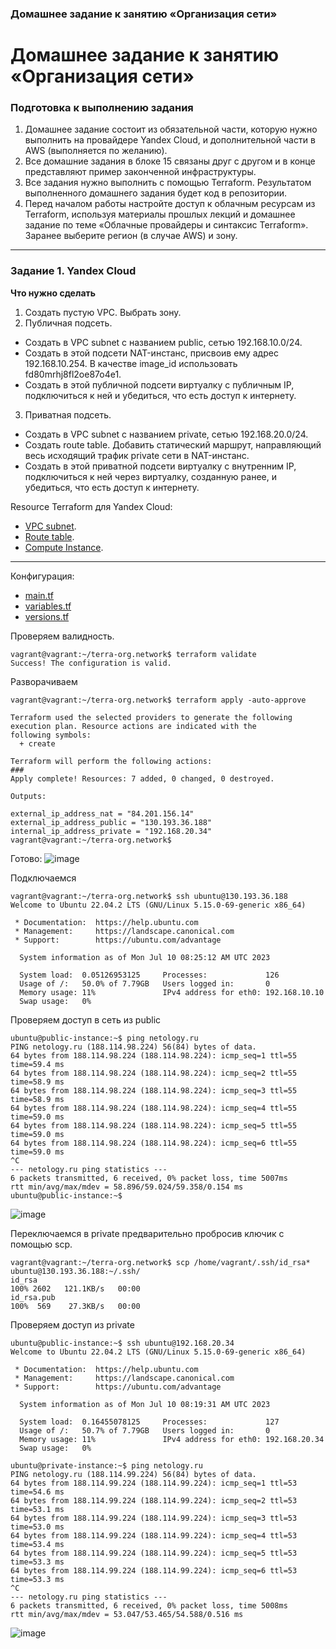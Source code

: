 ### Домашнее задание к занятию «Организация сети»

# Домашнее задание к занятию «Организация сети»

### Подготовка к выполнению задания

1. Домашнее задание состоит из обязательной части, которую нужно выполнить на провайдере Yandex Cloud, и дополнительной части в AWS (выполняется по желанию). 
2. Все домашние задания в блоке 15 связаны друг с другом и в конце представляют пример законченной инфраструктуры.  
3. Все задания нужно выполнить с помощью Terraform. Результатом выполненного домашнего задания будет код в репозитории. 
4. Перед началом работы настройте доступ к облачным ресурсам из Terraform, используя материалы прошлых лекций и домашнее задание по теме «Облачные провайдеры и синтаксис Terraform». Заранее выберите регион (в случае AWS) и зону.

---
### Задание 1. Yandex Cloud 

**Что нужно сделать**

1. Создать пустую VPC. Выбрать зону.
2. Публичная подсеть.

 - Создать в VPC subnet с названием public, сетью 192.168.10.0/24.
 - Создать в этой подсети NAT-инстанс, присвоив ему адрес 192.168.10.254. В качестве image_id использовать fd80mrhj8fl2oe87o4e1.
 - Создать в этой публичной подсети виртуалку с публичным IP, подключиться к ней и убедиться, что есть доступ к интернету.
3. Приватная подсеть.
 - Создать в VPC subnet с названием private, сетью 192.168.20.0/24.
 - Создать route table. Добавить статический маршрут, направляющий весь исходящий трафик private сети в NAT-инстанс.
 - Создать в этой приватной подсети виртуалку с внутренним IP, подключиться к ней через виртуалку, созданную ранее, и убедиться, что есть доступ к интернету.

Resource Terraform для Yandex Cloud:

- [VPC subnet](https://registry.terraform.io/providers/yandex-cloud/yandex/latest/docs/resources/vpc_subnet).
- [Route table](https://registry.terraform.io/providers/yandex-cloud/yandex/latest/docs/resources/vpc_route_table).
- [Compute Instance](https://registry.terraform.io/providers/yandex-cloud/yandex/latest/docs/resources/compute_instance).

---

Конфигурация:

* [main.tf](https://github.com/Destian1995/terra-org.network/blob/main/main.tf)
* [variables.tf](https://github.com/Destian1995/terra-org.network/blob/main/variables.tf)
* [versions.tf](https://github.com/Destian1995/terra-org.network/blob/main/versions.tf)


Проверяем валидность.
```
vagrant@vagrant:~/terra-org.network$ terraform validate
Success! The configuration is valid.
```

Разворачиваем
```
vagrant@vagrant:~/terra-org.network$ terraform apply -auto-approve

Terraform used the selected providers to generate the following execution plan. Resource actions are indicated with the
following symbols:
  + create

Terraform will perform the following actions:
###
Apply complete! Resources: 7 added, 0 changed, 0 destroyed.

Outputs:

external_ip_address_nat = "84.201.156.14"
external_ip_address_public = "130.193.36.188"
internal_ip_address_private = "192.168.20.34"
vagrant@vagrant:~/terra-org.network$
```
Готово:
![image](https://github.com/Destian1995/devops-netology/assets/106807250/6db93c7c-88bc-4a60-9554-08a81f3c8042)





Подключаемся
```
vagrant@vagrant:~/terra-org.network$ ssh ubuntu@130.193.36.188
Welcome to Ubuntu 22.04.2 LTS (GNU/Linux 5.15.0-69-generic x86_64)

 * Documentation:  https://help.ubuntu.com
 * Management:     https://landscape.canonical.com
 * Support:        https://ubuntu.com/advantage

  System information as of Mon Jul 10 08:25:12 AM UTC 2023

  System load:  0.05126953125     Processes:             126
  Usage of /:   50.0% of 7.79GB   Users logged in:       0
  Memory usage: 11%               IPv4 address for eth0: 192.168.10.10
  Swap usage:   0%
```


Проверяем доступ в сеть из public
```
ubuntu@public-instance:~$ ping netology.ru
PING netology.ru (188.114.98.224) 56(84) bytes of data.
64 bytes from 188.114.98.224 (188.114.98.224): icmp_seq=1 ttl=55 time=59.4 ms
64 bytes from 188.114.98.224 (188.114.98.224): icmp_seq=2 ttl=55 time=58.9 ms
64 bytes from 188.114.98.224 (188.114.98.224): icmp_seq=3 ttl=55 time=58.9 ms
64 bytes from 188.114.98.224 (188.114.98.224): icmp_seq=4 ttl=55 time=59.0 ms
64 bytes from 188.114.98.224 (188.114.98.224): icmp_seq=5 ttl=55 time=59.0 ms
64 bytes from 188.114.98.224 (188.114.98.224): icmp_seq=6 ttl=55 time=59.0 ms
^C
--- netology.ru ping statistics ---
6 packets transmitted, 6 received, 0% packet loss, time 5007ms
rtt min/avg/max/mdev = 58.896/59.024/59.358/0.154 ms
ubuntu@public-instance:~$
```
![image](https://github.com/Destian1995/devops-netology/assets/106807250/c8f58d53-d475-4c79-8d79-7f1b286157d4)



Переключаемся в private предварительно пробросив ключик с помощью scp.
```
vagrant@vagrant:~/terra-org.network$ scp /home/vagrant/.ssh/id_rsa* ubuntu@130.193.36.188:~/.ssh/
id_rsa                                                                                100% 2602   121.1KB/s   00:00
id_rsa.pub                                                                            100%  569    27.3KB/s   00:00
```
Проверяем доступ из private
```
ubuntu@public-instance:~$ ssh ubuntu@192.168.20.34
Welcome to Ubuntu 22.04.2 LTS (GNU/Linux 5.15.0-69-generic x86_64)

 * Documentation:  https://help.ubuntu.com
 * Management:     https://landscape.canonical.com
 * Support:        https://ubuntu.com/advantage

  System information as of Mon Jul 10 08:19:31 AM UTC 2023

  System load:  0.16455078125     Processes:             127
  Usage of /:   50.7% of 7.79GB   Users logged in:       0
  Memory usage: 11%               IPv4 address for eth0: 192.168.20.34
  Swap usage:   0%
```
```
ubuntu@private-instance:~$ ping netology.ru
PING netology.ru (188.114.99.224) 56(84) bytes of data.
64 bytes from 188.114.99.224 (188.114.99.224): icmp_seq=1 ttl=53 time=54.6 ms
64 bytes from 188.114.99.224 (188.114.99.224): icmp_seq=2 ttl=53 time=53.1 ms
64 bytes from 188.114.99.224 (188.114.99.224): icmp_seq=3 ttl=53 time=53.0 ms
64 bytes from 188.114.99.224 (188.114.99.224): icmp_seq=4 ttl=53 time=53.4 ms
64 bytes from 188.114.99.224 (188.114.99.224): icmp_seq=5 ttl=53 time=53.3 ms
64 bytes from 188.114.99.224 (188.114.99.224): icmp_seq=6 ttl=53 time=53.3 ms
^C
--- netology.ru ping statistics ---
6 packets transmitted, 6 received, 0% packet loss, time 5008ms
rtt min/avg/max/mdev = 53.047/53.465/54.588/0.516 ms
```
![image](https://github.com/Destian1995/devops-netology/assets/106807250/4a2173ea-eaf1-4d9d-8466-0026e8ef1284)

